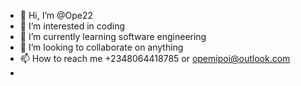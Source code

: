 - 👋 Hi, I’m @Ope22
- 👀 I’m interested in coding 
- 🌱 I’m currently learning software engineering 
- 💞️ I’m looking to collaborate on anything 
- 📫 How to reach me +2348064418785 or opemipoi@outlook.com
- 

<!---
Ope22/Ope22 is a ✨ special ✨ repository because its `README.md` (this file) appears on your GitHub profile.
You can click the Preview link to take a look at your changes.
--->
